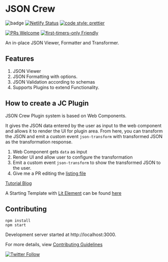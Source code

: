 # JSON Crew

![badge](https://action-badges.now.sh/agneym/json-formatter)
[![Netlify Status](https://api.netlify.com/api/v1/badges/3748ee21-7ff9-434c-b59b-64ad757e72e5/deploy-status)](https://app.netlify.com/sites/jsoncrew/deploys)
<a href="https://prettier.io">
<img alt="code style: prettier" src="https://img.shields.io/badge/code_style-prettier-ff69b4.svg?style=flat-square">
</a>

[![PRs Welcome](https://img.shields.io/badge/PRs-welcome-brightgreen.svg?style=flat-square)](http://makeapullrequest.com) [![first-timers-only Friendly](https://img.shields.io/badge/first--timers--only-friendly-blue.svg)](http://www.firsttimersonly.com/)

An in-place JSON Viewer, Formatter and Transformer.

## Features

1. JSON Viewer
2. JSON Formatting with options.
3. JSON Validation according to schemas
4. Supports Plugins to extend Functionality.

## How to create a JC Plugin

JSON Crew Plugin system is based on Web Components.

It gives the JSON data entered by the user as input to the web component and allows it to render the UI for plugin area. From here, you can transform the JSON and emit a custom event `json-transform` with transformed JSON as the transformation response.

1. Web Component gets `data` as input
2. Render UI and allow user to configure the transformation
3. Emit a custom event `json-transform` to show the transformed JSON to the user.
4. Give me a PR editing the [listing file](https://github.com/agneym/json-formatter/blob/master/src/components/Plugins/pluginDir.js)

[Tutorial Blog](https://dev.to/boywithsilverwings/creating-a-json-crew-plugin-2l55)

A Starting Template with [Lit Element](https://lit-element.polymer-project.org) can be found [here](https://github.com/agneym/jc-json-utils)

## Contributing

```
npm install
npm start
```

Development server started at http://localhost:3000.

For more details, view [Contributing Guidelines](.github/CONTRIBUTING.md)

<a href="https://twitter.com/agneymenon">
  <img alt="Twitter Follow" src="https://img.shields.io/twitter/follow/agneymenon?label=Follow&style=social">
</a>
